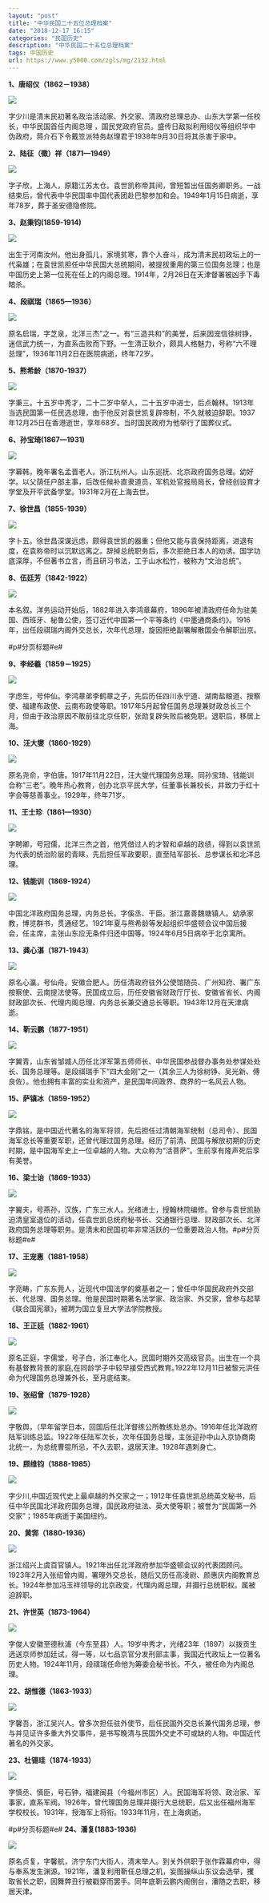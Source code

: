 ```yaml
---
layout: "post"
title: "中华民国二十五位总理档案"
date: "2018-12-17 16:15"
categories: "民国历史"
description: "中华民国二十五位总理档案"
tags: 中国历史
url: https://www.y5000.com/zgls/mg/2132.html
---
```






**1、唐绍仪（1862－1938）**

[![](https://img.y5000.com/uploads/allimg/150801/4-150P11620435O.jpg)](https://www.y5000.com)

字少川是清末民初著名政治活动家、外交家、清政府总理总办、山东大学第一任校长，中华民国首任内阁总理
，国民党政府官员。盛传日敌拟利用绍仪等组织华中伪政府，蒋介石下令戴笠派特务赵理君于1938年9月30日将其杀害于家中。

**2、陆征（徵）祥（1871—1949）**

[![](https://img.y5000.com/uploads/allimg/150801/4-150P1162114301.jpg)](https://www.y5000.com)

字子欣，上海人，原籍江苏太仓。袁世凯称帝其间，曾短暂出任国务卿职务。一战结束后，曾代表中华民国率中国代表团赴巴黎参加和会。1949年1月15日病逝，享年78岁，葬于圣安德隐修院。

**3、赵秉钧(1859-1914)**

[![](https://img.y5000.com/uploads/allimg/150801/4-150P1162152335.jpg)](https://www.y5000.com)

出生于河南汝州。他出身孤儿，家境贫寒，靠个人奋斗，成为清末民初政坛上的一代枭雄；在袁世凯担任中华民国大总统期间，被提拔重用的第三位国务总理；也是中国历史上第一位死在任上的内阁总理。1914年，2月26日在天津督署被凶手下毒暗杀。

**4、段祺瑞（1865—1936）**

[![](https://img.y5000.com/uploads/allimg/150801/4-150P116223O57.jpg)](https://www.y5000.com)

原名启瑞，字芝泉，北洋三杰”之一。有“三造共和”的美誉，后来因宠信徐树铮，迷信武力统一，为直系击败而下野。一生清正耿介，颇具人格魅力，号称“六不理总理”，1936年11月2日在医院病逝，终年72岁。

**5、熊希龄（1870-1937）**

[![](https://img.y5000.com/uploads/allimg/150801/4-150P1162305326.jpg)](https://www.y5000.com)

字秉三。十五岁中秀才，二十二岁中举人，二十五岁中进士，后点翰林。1913年当选民国第一任民选总理，由于他反对袁世凯复辟帝制，不久就被迫辞职。1937年12月25日在香港逝世，享年68岁。当时国民政府为他举行了国葬仪式。

**6、孙宝琦(1867—1931)**

[![](https://img.y5000.com/uploads/allimg/150801/4-150P11623334I.jpg)](https://www.y5000.com)

字幕韩，晚年署名孟晋老人。浙江杭州人。山东巡抚、北京政府国务总理。幼好学。以父荫任户部主事，后改任候补直隶道员，军机处官报局局长，曾经创设育才学堂及开平武备学堂。1931年2月在上海去世。

**7、徐世昌（1855-1939）**

[![](https://img.y5000.com/uploads/allimg/150801/4-150P11624012Q.jpg)](https://www.y5000.com)

字卜五。徐世昌深谋远虑，颇得袁世凯的器重；但他又能与袁保持距离，进退有度，在袁称帝时以沉默远离之。辞掉总统职务后，多次拒绝日本人的劝诱。国学功底深厚，不但著书立言，而且研习书法，工于山水松竹，被称为“文治总统”。

**8、伍廷芳（1842-1922）**

[![](https://img.y5000.com/uploads/allimg/150801/4-150P1162432954.jpg)](https://www.y5000.com)

本名叙。洋务运动开始后，1882年进入李鸿章幕府，1896年被清政府任命为驻美国、西班牙、秘鲁公使，签订近代中国第一个平等条约《中墨通商条约》。1916年，出任段祺瑞内阁外交总长，次年代总理，旋因拒绝副署解散国会令解职出京。

#p#分页标题#e#

**9、李经羲（1859－1925）**

[![](https://img.y5000.com/uploads/allimg/150801/4-150P116245M02.jpg)](https://www.y5000.com)

字虑生，号仲仙。李鸿章弟李鹤章之子，先后历任四川永宁道、湖南盐粮道、按察使、福建布政使、云南布政使等职。1917年5月起曾任国务总理兼财政总长三个月，但由于政治原因不敢前往北京任职，张勋复辟失败后被免职。退职后，移居上海。

**10、汪大燮（1860-1929）**

[![](https://img.y5000.com/uploads/allimg/150801/4-150P1162522350.jpg)](https://www.y5000.com)

原名尧俞，字伯唐。1917年11月22日，汪大燮代理国务总理。同孙宝琦、钱能训合称“三老”。晚年热心教育，创办北京平民大学，任董事长兼校长，并致力于红十字会等慈善事业。1929年，终年71岁。

**11、王士珍（1861—1930）**

[![](https://img.y5000.com/uploads/allimg/150801/4-150P116254C19.jpg)](https://www.y5000.com)

字聘卿，号冠儒，北洋三杰之首，他凭借过人的才智和卓越的政绩，得到以袁世凯为代表的统治阶层的青睐，先后担任军政要职，直至陆军部长、总参谋长和北洋总理。

**12、钱能训（1869-1924）**

[![](https://img.y5000.com/uploads/allimg/150801/4-150P1162614F8.jpg)](https://www.y5000.com)

中国北洋政府国务总理，内务总长。字傒丞、干臣。浙江嘉善魏塘镇人。幼承家教，博览群书，贯通经艺。1921年夏与熊希龄等发起组织华盛顿会议中国后援会，任主席，主张山东应无条件归还中国等。1924年6月5日病卒于北京寓所。

**13、龚心湛（1871-1943）**

[![](https://img.y5000.com/uploads/allimg/150801/4-150P1162642610.jpg)](https://www.y5000.com)

原名心瀛，号仙舟。安徽合肥人。历任清政府驻外公使馆随员、广州知府、署广东按察使、云南提法使等。民国成立后，历任安徽省财政厅厅长、安徽省省长、内阁财政部次长、代理内阁总理、内务总长兼交通总长等职。1943年12月在天津病逝。

**14、靳云鹏（1877-1951）**

[![](https://img.y5000.com/uploads/allimg/150801/4-150P1162FA01.jpg)](https://www.y5000.com)

字翼青，山东省邹城人历任北洋军第五师师长、中华民国参战督办事务处参谋处处长、国务总理等。是段祺瑞手下“四大金刚”之一（其余三人为徐树铮、吴光新、傅良佐）。他也拥有丰富的实业和资产，是民国年间政界、商界的一名风云人物。

**15、萨镇冰（1859-1952）**

[![](https://img.y5000.com/uploads/allimg/150801/4-150P1162IY14.jpg)](https://www.y5000.com)

字鼎铭，是中国近代著名的海军将领，先后担任过清朝海军统制（总司令）、民国海军总长等重要军职，还曾代理过国务总理。经历了前清、民国与解放初期的历史时期，是中国海军史上一位卓越的人物。大众称为“活菩萨”。生前享有隆声死后享有美誉。

**16、梁士诒（1869-1933）**

[![](https://img.y5000.com/uploads/allimg/150801/4-150P1162P3644.jpg)](https://www.y5000.com)

字翼夫，号燕孙，汉族，广东三水人。光绪进士，授翰林院编修。曾参与袁世凯胁迫清皇室退位的活动，任袁世凯总统府秘书长、交通银行总理、财政部次长、北洋政府国务总理等职务。是清末和民国初年非常活跃的一位重要政治人物。#p#分页标题#e#

**17、王宠惠（1881-1958）**

[![](https://img.y5000.com/uploads/allimg/150801/4-150P1162RE38.jpg)](https://www.y5000.com)

字亮畴，广东东莞人，近现代中国法学的奠基者之一；曾任中华国民政府外交部长、代总理、国务总理。他是民国时期著名法学家、政治家、外交家，曾参与起草《联合国宪章》，被聘为国立复旦大学法学院教授。

**18、王正廷（1882-1961）**

[![](https://img.y5000.com/uploads/allimg/150801/4-150P1162U2b0.jpg)](https://www.y5000.com)

原名正庭，字儒堂，号子白，浙江奉化人。民国时期外交高级官员。出生在一个具有基督教背景的家庭,在同龄学子中较早接受西式教育｡1922年12月11日被黎元洪任命为代理国务总理兼外长，至月底结束。

**19、张绍曾（1879-1928）**

[![](https://img.y5000.com/uploads/allimg/150801/4-150P1162925936.jpg)](https://www.y5000.com)

字敬舆，（早年留学日本，回国后任北洋督练公所教练处总办。1916年任北洋政府陆军训练总监。1922年任陆军次长，次年任国务总理，主张迎孙中山入京协商南北统一，为总统曹锟所忌，不久去职，退居天津。1928年遇刺身亡。

**19、顾维钧（1888-1985）**

[![](https://img.y5000.com/uploads/allimg/150801/4-150P11629532Y.jpg)](https://www.y5000.com)

字少川,中国近现代史上最卓越的外交家之一；1912年任袁世凯总统英文秘书，后任中华民国北洋政府国务总理，国民政府驻法、英大使等职；被誉为“民国第一外交家”；1985年病逝于美国纽约。

**20、黄郛（1880-1936）**

[![](https://img.y5000.com/uploads/allimg/150801/4-150P1163022Y5.jpg)](https://www.y5000.com)

浙江绍兴上虞百官镇人。1921年出任北洋政府参加华盛顿会议的代表团顾问。1923年2月入张绍曾内阁，署理外交总长，随后又历任高凌尉、颜惠庆内阁教育总长。1924年参加冯玉祥领导的北京政变，代理内阁总理，并摄行总统职权。属被迫辞职。

**21、许世英（1873-1964）**

[![](https://img.y5000.com/uploads/allimg/150801/4-150P1163054507.jpg)](https://www.y5000.com)

字俊人安徽至德秋浦（今东至县）人。19岁中秀才，光绪23年（1897）以拨贡生选送京师参加廷试，得一等，以七品京官分发刑部主事，我国近代政坛上一位著名历史人物。1924年11月，段祺瑞任命他为筹委会秘书长。不久，被任命为内阁总理。

**22、胡惟德（1863-1933）**

[![](https://img.y5000.com/uploads/allimg/150801/4-150P1163122928.jpg)](https://www.y5000.com)

字馨吾，浙江吴兴人。曾多次担任驻外使节，后任民国外交总长兼代国务总理，参与并见证许多重大外交事件，是书写晚清与民国外交史不可或缺的人物。中国近代著名的外交家。

**23、杜锡珪（1874-1933）**

[![](https://img.y5000.com/uploads/allimg/150801/4-150P1163153C1.jpg)](https://www.y5000.com)

字慎丞、慎臣，号石钟，福建闽县（今福州市区）人。民国海军将领、政治家、军事家，直系军阀。1926年，曾代理国务总理并摄行大总统职，后又出任福州海军学校校长。1931年，授海军上将衔。1933年11月，在上海病逝。

#p#分页标题#e# **24、潘复(1883-1936)**

[![](https://img.y5000.com/uploads/allimg/150801/4-150P1163242H0.jpg)](https://www.y5000.com)

原名贞复，字馨航，济宁东门大街人，清末举人。到关外供职于张作霖幕府中，得与奉系发生渊源。1921年，潘复利用靳任总理之机，妄图操纵山东议会选举，攫取省长之职，因舞弊丑行被戳穿而罢手。同年底靳云鹏内阁倒台，潘随之去职，移居天津。
